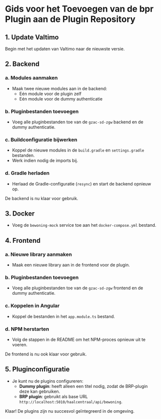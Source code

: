 # Gids voor het Toevoegen van de bpr Plugin aan de Plugin Repository

## 1. Update Valtimo

Begin met het updaten van Valtimo naar de nieuwste versie.

## 2. Backend

### a. Modules aanmaken

- Maak twee nieuwe modules aan in de backend:
    - Eén module voor de plugin zelf
    - Eén module voor de dummy authenticatie

### b. Pluginbestanden toevoegen

- Voeg alle pluginbestanden toe van de `gzac-sd-zgw` backend en de dummy authenticatie.

### c. Buildconfiguratie bijwerken

- Koppel de nieuwe modules in de `build.gradle` en `settings.gradle` bestanden.
- Werk indien nodig de imports bij.

### d. Gradle herladen

- Herlaad de Gradle-configuratie (`resync`) en start de backend opnieuw op.

De backend is nu klaar voor gebruik.

## 3. Docker

- Voeg de `bewoning-mock` service toe aan het `docker-compose.yml` bestand.

## 4. Frontend

### a. Nieuwe library aanmaken

- Maak een nieuwe library aan in de frontend voor de plugin.

### b. Pluginbestanden toevoegen

- Voeg alle pluginbestanden toe van de `gzac-sd-zgw` frontend en de dummy authenticatie.

### c. Koppelen in Angular

- Koppel de bestanden in het `app.module.ts` bestand.

### d. NPM herstarten

- Volg de stappen in de README om het NPM-proces opnieuw uit te voeren.

De frontend is nu ook klaar voor gebruik.

## 5. Pluginconfiguratie

- Je kunt nu de plugins configureren:
    - **Dummy plugin**: heeft alleen een titel nodig, zodat de BRP-plugin deze kan gebruiken.
    - **BRP plugin**: gebruikt als base URL  
      `http://localhost:5010/haalcentraal/api/bewoning`.


Klaar! De plugins zijn nu succesvol geïntegreerd in de omgeving.
